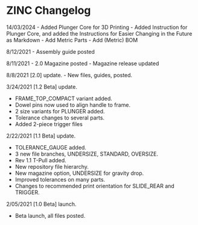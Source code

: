 # ZINC Changelog

14/03/2024
    - Added Plunger Core for 3D Printing
    - Added Instruction for Plunger Core, and added the Instructions for Easier Changing in the Future as Markdown
    - Add Metric Parts
    - Add (Metric) BOM

8/12/2021
    - Assembly guide posted

8/11/2021
    - 2.0 Magazine posted
    - Magazine release updated

8/8/2021 [2.0] update. 
    - New files, guides, posted. 

3/24/2021 [1.2 Beta] update. 
  - FRAME_TOP_COMPACT variant added. 
  - Dowel pins now used to align handle to frame. 
  - 2 size variants for PLUNGER added. 
  - Tolerance changes to several parts. 
  - Added 2-piece trigger files

2/22/2021 [1.1 Beta] update. 
  - TOLERANCE_GAUGE added. 
  - 3 new file branches, UNDERSIZE, STANDARD, OVERSIZE. 
  - Rev 1.1 T-Pull added. 
  - New repository file hierarchy.
  - New magazine option, UNDERSIZE for gravity drop.
  - Improved tolerances on many parts.
  - Changes to recommended print orientation for SLIDE_REAR and TRIGGER.

2/05/2021 [1.0 Beta] launch.
  - Beta launch, all files posted. 

